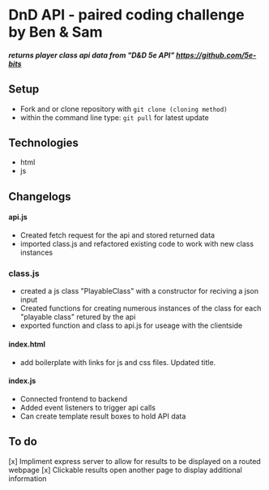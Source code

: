 # DnD API - paired coding challenge by Ben & Sam
#####  returns player class api data from "D&D 5e API" https://github.com/5e-bits

## Setup

 - Fork and or clone repository with `git clone (cloning method)`
 - within the command line type: `git pull` for latest update


 ## Technologies
 - html
 - js

## Changelogs

#### api.js
- Created fetch request for the api and stored returned data
- imported class.js and refactored existing code to work with new class instances


### class.js
- created a js class "PlayableClass" with a constructor for reciving a json input
- Created functions for creating numerous instances of the class for each "playable class" retured by the api
- exported function and class to api.js for useage with the clientside


#### index.html
- add boilerplate with links for js and css files. Updated title.

#### index.js
- Connected frontend to backend 
- Added event listeners to trigger api calls
- Can create template result boxes to hold API data

## To do
[x] Impliment express server to allow for results to be displayed on a routed webpage
[x] Clickable results open another page to display additional information
